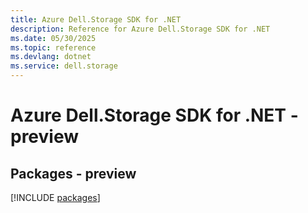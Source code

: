 ```yaml
---
title: Azure Dell.Storage SDK for .NET
description: Reference for Azure Dell.Storage SDK for .NET
ms.date: 05/30/2025
ms.topic: reference
ms.devlang: dotnet
ms.service: dell.storage
---
```

# Azure Dell.Storage SDK for .NET - preview
## Packages - preview
[!INCLUDE [packages](dell.storage-index.md)]